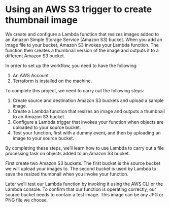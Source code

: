 # Using an AWS S3 trigger to create thumbnail image

We create and configure a Lambda function that resizes images added to an Amazon Simple Storage Service (Amazon S3) bucket. When you add an image file to your bucket, Amazon S3 invokes your Lambda function. The function then creates a thumbnail version of the image and outputs it to a different Amazon S3 bucket.

In order to set up the workflow, you need to have the following:

1. An AWS Account 
2. Terraform is installed on the machine.

To complete this project, we need to carry out the following steps:

1. Create source and destination Amazon S3 buckets and upload a sample image.
2. Create a Lambda function that resizes an image and outputs a thumbnail to an Amazon S3 bucket.
3. Configure a Lambda trigger that invokes your function when objects are uploaded to your source bucket.
4. Test your function, first with a dummy event, and then by uploading an image to your source bucket.

By completing these steps, we’ll learn how to use Lambda to carry out a file processing task on objects added to an Amazon S3 bucket. 

First create two Amazon S3 buckets. The first bucket is the source bucket we will upload your images to. The second bucket is used by Lambda to save the resized thumbnail when you invoke your function.

Later we’ll test our Lambda function by invoking it using the AWS CLI or the Lambda console. To confirm that our function is operating correctly, our source bucket needs to contain a test image. This image can be any JPG or PNG file we choose.
